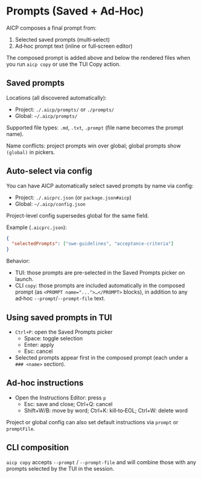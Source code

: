 # Prompts (Saved + Ad‑Hoc)

AICP composes a final prompt from:

1) Selected saved prompts (multi‑select)
2) Ad‑hoc prompt text (inline or full‑screen editor)

The composed prompt is added above and below the rendered files when you run `aicp copy` or use the TUI Copy action.

## Saved prompts

Locations (all discovered automatically):

- Project: `./.aicp/prompts/` or `./prompts/`
- Global: `~/.aicp/prompts/`

Supported file types: `.md`, `.txt`, `.prompt` (file name becomes the prompt name).

Name conflicts: project prompts win over global; global prompts show `(global)` in pickers.

## Auto-select via config

You can have AICP automatically select saved prompts by name via config:

- Project: `./.aicprc.json` (or `package.json#aicp`)
- Global: `~/.aicp/config.json`

Project-level config supersedes global for the same field.

Example (`.aicprc.json`):

```json
{
  "selectedPrompts": ["swe-guidelines", "acceptance-criteria"]
}
```

Behavior:

- TUI: those prompts are pre-selected in the Saved Prompts picker on launch.
- CLI `copy`: those prompts are included automatically in the composed prompt (as `<PROMPT name="...">…</PROMPT>` blocks), in addition to any ad‑hoc `--prompt`/`--prompt-file` text.

## Using saved prompts in TUI

- `Ctrl+P`: open the Saved Prompts picker
  - Space: toggle selection
  - Enter: apply
  - Esc: cancel
- Selected prompts appear first in the composed prompt (each under a `### <name>` section).

## Ad‑hoc instructions

- Open the Instructions Editor: press `p`
  - Esc: save and close; Ctrl+Q: cancel
  - Shift+W/B: move by word; Ctrl+K: kill‑to‑EOL; Ctrl+W: delete word

Project or global config can also set default instructions via `prompt` or `promptFile`.

## CLI composition

`aicp copy` accepts `--prompt` / `--prompt-file` and will combine those with any prompts selected by the TUI in the session.
